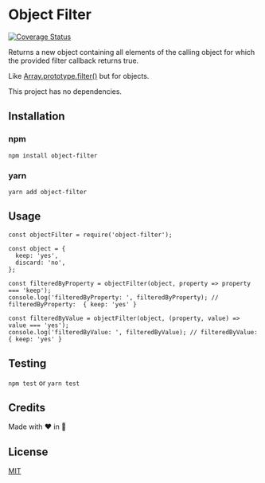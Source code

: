 # Object Filter

[![Coverage Status](https://coveralls.io/repos/github/arnaudNYC/object-filter/badge.svg?branch=master)](https://coveralls.io/github/arnaudNYC/object-filter?branch=master)

Returns a new object containing all elements of the calling object for which the provided filter callback returns true.

Like [Array.prototype.filter()](https://developer.mozilla.org/en-US/docs/Web/JavaScript/Reference/Global_Objects/Array/filter) but for objects.

This project has no dependencies.

## Installation

### npm

`npm install object-filter`

### yarn

`yarn add object-filter`

## Usage

```
const objectFilter = require('object-filter');

const object = {
  keep: 'yes',
  discard: 'no',
};

const filteredByProperty = objectFilter(object, property => property === 'keep');
console.log('filteredByProperty: ', filteredByProperty); // filteredByProperty:  { keep: 'yes' }

const filteredByValue = objectFilter(object, (property, value) => value === 'yes');
console.log('filteredByValue: ', filteredByValue); // filteredByValue:  { keep: 'yes' }
```

## Testing

`npm test` or `yarn test`

## Credits

Made with ❤️ in 🗽

## License

[MIT](./LICENSE)
